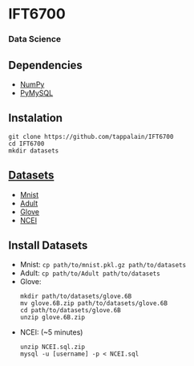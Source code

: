 # IFT6700
### Data Science

## Dependencies
* [NumPy](https://www.numpy.org/)
* [PyMySQL](https://pymysql.readthedocs.io/en/latest/)

## Instalation
  ```
  git clone https://github.com/tappalain/IFT6700
  cd IFT6700
  mkdir datasets
  ```
  
## [Datasets](https://drive.google.com/drive/u/0/folders/1hhcYPsDwzUhIckoUPALFteRk2nig-igr)
* [Mnist](http://yann.lecun.com/exdb/mnist/)
* [Adult](https://archive.ics.uci.edu/ml/datasets/adult)
* [Glove](https://nlp.stanford.edu/projects/glove/)
* [NCEI](https://www.ncei.noaa.gov/data/global-hourly/)

## Install Datasets
* Mnist: `cp path/to/mnist.pkl.gz path/to/datasets`
* Adult: `cp path/to/Adult path/to/datasets`
* Glove: 
  ```
  mkdir path/to/datasets/glove.6B
  mv glove.6B.zip path/to/datasets/glove.6B
  cd path/to/datasets/glove.6B
  unzip glove.6B.zip
  ```
* NCEI: (~5 minutes)
  ```
  unzip NCEI.sql.zip
  mysql -u [username] -p < NCEI.sql
  ```
